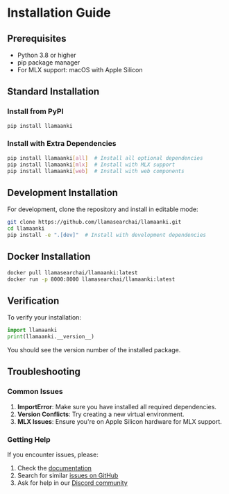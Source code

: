 # Installation Guide

## Prerequisites

- Python 3.8 or higher
- pip package manager
- For MLX support: macOS with Apple Silicon

## Standard Installation

### Install from PyPI

```bash
pip install llamaanki
```

### Install with Extra Dependencies

```bash
pip install llamaanki[all]  # Install all optional dependencies
pip install llamaanki[mlx]  # Install with MLX support
pip install llamaanki[web]  # Install with web components
```

## Development Installation

For development, clone the repository and install in editable mode:

```bash
git clone https://github.com/llamasearchai/llamaanki.git
cd llamaanki
pip install -e ".[dev]"  # Install with development dependencies
```

## Docker Installation

```bash
docker pull llamasearchai/llamaanki:latest
docker run -p 8000:8000 llamasearchai/llamaanki:latest
```

## Verification

To verify your installation:

```python
import llamaanki
print(llamaanki.__version__)
```

You should see the version number of the installed package.

## Troubleshooting

### Common Issues

1. **ImportError**: Make sure you have installed all required dependencies.
2. **Version Conflicts**: Try creating a new virtual environment.
3. **MLX Issues**: Ensure you're on Apple Silicon hardware for MLX support.

### Getting Help

If you encounter issues, please:

1. Check the [documentation](https://llamasearchai.github.io/llamaanki/)
2. Search for similar [issues on GitHub](https://github.com/llamasearchai/llamaanki/issues)
3. Ask for help in our [Discord community](https://discord.gg/llamasearch)
